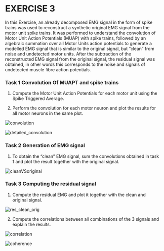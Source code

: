 # EXERCISE 3

In this Exercise, an already decomposed EMG signal in the form of spike trains was used to reconstruct a synthetic original EMG signal from the motor unit spike trains. It was performed to understand the convolution of Motor Unit Action Potentials (MUAP) with spike trains, followed by an algebraic summation over all Motor Units action potentials to generate a modelled EMG signal that is similar to the original signal, but “clean” from noise and undetected motor units. After the subtraction of the reconstructed EMG signal from the original signal, the residual signal was obtained, in other words this corresponds to the noise and signals of undetected muscle fibre action potentials. 

### Task 1 Convolution Of MUAPT and spike trains

1)	Compute the Motor Unit Action Potentials for each motor unit using the Spike Triggered Average.

2)	Perform the convolution for each motor neuron and plot the results for all motor neurons in the same plot.

![convolution](https://user-images.githubusercontent.com/47339450/137549802-14611d41-ba23-4cb8-a815-3c77895a49e9.jpg)

![detailed_convolution](https://user-images.githubusercontent.com/47339450/137549830-28c2af67-468a-4744-9551-0be07dcdedbc.jpg)


### Task 2   Generation of EMG signal 
1)	To obtain the “clean” EMG signal, sum the convolutions obtained in task 1 and plot the result together with the original signal.  


![cleanVSoriginal](https://user-images.githubusercontent.com/47339450/137549896-f8642c7e-6ccd-4cb8-8487-efa4289307df.jpg)


### Task 3 Computing the residual signal
1)	Compute the residual EMG and plot it together with the clean and original signal.

![res_clean_orig](https://user-images.githubusercontent.com/47339450/137549933-15e67927-2ec3-4679-b6dc-4e4c5e11230b.jpg)


2)	Compute the correlations between all combinations of the 3 signals and explain the results.


![correlation](https://user-images.githubusercontent.com/47339450/137549954-17d937b0-81f3-4d2a-8857-a77a4b1c73b4.jpg)

![coherence](https://user-images.githubusercontent.com/47339450/137549979-e3a9b58c-1a65-4d73-8e06-bfae73559345.jpg)



